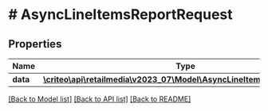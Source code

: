 # # AsyncLineItemsReportRequest

## Properties

Name | Type | Description | Notes
------------ | ------------- | ------------- | -------------
**data** | [**\criteo\api\retailmedia\v2023_07\Model\AsyncLineItemsReportResource**](AsyncLineItemsReportResource.md) |  | [optional]

[[Back to Model list]](../../README.md#models) [[Back to API list]](../../README.md#endpoints) [[Back to README]](../../README.md)
